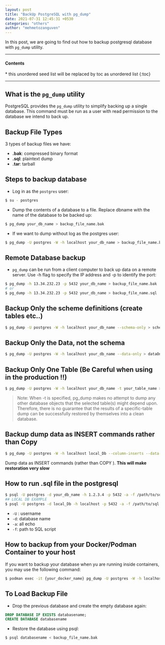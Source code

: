 ```yaml
---
layout: post
title: "BackUp PostgreSQL with pg_dump"
date: 2021-07-31 12:45:31 +0530
categories: "others"
author: "mehmetozanguven"
---
```


In this post, we are going to find out how to backup postgresql database with `pg_dump` utility.

<nav class="custom-table-of-contents">
<hr class="horizontal-line">
  <h4 class="table-of-contents-title">Contents</h4>
  * this unordered seed list will be replaced by toc as unordered list
  {:toc}
 <hr class="horizontal-line">
</nav>

## What is the `pg_dump` utility

PostgreSQL provides the `pg_dump` utility to simplify backing up a single database. This command
must be run as a user with read permission to the database we intend to back up.

## Backup File Types

3 types of backup files we have:

- **.bak**: compressed binary format
- **.sql**: plaintext dump
- **.tar**: tarball

## Steps to backup database

- Log in as the `postgres` user:

```bash
$ su - postgres
```

- Dump the contents of a database to a file. Replace dbname with the name of the database to be backed up:

```bash
$ pg_dump your_db_name > backup_file_name.bak
```

- If we want to dump without log as the postgres user:

```bash
$ pg_dump -U postgres -W -h localhost your_db_name > backup_file_name.bak
```

## Remote Database backup

- `pg_dump` can be run from a client computer to back up data on a remote server. Use -h flag
  to specify the IP address and -p to identify the port:

```bash
$ pg_dump -h 13.34.232.23 -p 5432 your_db_name > backup_file_name.bak
# or
$ pg_dump -h 13.34.232.23 -p 5432 your_db_name > backup_file_name.sql
```

## Backup Only the scheme definitions (create tables etc..)

```bash
$ pg_dump -U postgres -W -h localhost your_db_name --schema-only > schemeonly.sql
```

## Backup Only the Data, not the schema

```bash
$ pg_dump -U postgres -W -h localhost your_db_name --data-only > dataOnly.sql
```

## Backup Only One Table (Be Careful when using in the production !!)

```bash
$ pg_dump -U postgres -W -h localhost your_db_name -t your_table_name > tableBackup.sql
```

> Note: When -t is specified, pg_dump makes no attempt to dump any other database
> objects that the selected table(s) might depend upon. Therefore, there is no guarantee that
> the results of a specific-table dump can be successfully restored by themselves into a clean
> database.

## Backup dump data as INSERT commands rather than Copy

```bash
$ pg_dump -U postgres -W -h localhost local_Db --column-inserts --data- only > testAccount.sql
```

Dump data as INSERT commands (rather than COPY ). **This will make restoration very slow**

## How to run .sql file in the postgresql

```bash
$ psql -U postgres -d your_db_name -h 1.2.3.4 -p 5432 -a -f /path/to/sql
## LOCAL DB EXAMPLE
$ psql -U postgres -d local_Db -h localhost -p 5432 -a -f /path/to/sql
```

- `-U` : username
- `-d`: database name
- `-a`: all echo
- `-f`: path to SQL script

## How to backup from your Docker/Podman Container to your host

If you want to backup your database when yu are running inside containers, you may use the following command:

```bash
$ podman exec -it {your_docker_name} pg_dump -U postgres -W -h localhost > your_db_name > backup_file_name.bak
```

## To Load Backup File

- Drop the previous database and create the empty database again:

```sql
DROP DATABASE IF EXISTS databasename;
CREATE DATABASE databasename
```

- Restore the database using psql:

```bash
$ psql databasename < backup_file_name.bak
```
